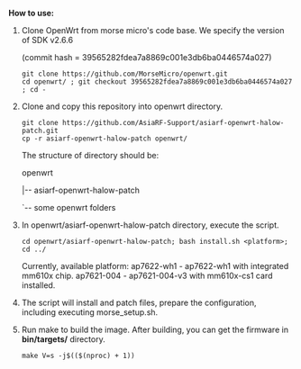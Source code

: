 **How to use:**

1. Clone OpenWrt from morse micro's code base. We specify the version of SDK v2.6.6

   (commit hash = 39565282fdea7a8869c001e3db6ba0446574a027)

	```
	git clone https://github.com/MorseMicro/openwrt.git
	cd openwrt/ ; git checkout 39565282fdea7a8869c001e3db6ba0446574a027 ; cd -
	```

3. Clone and copy this repository into openwrt directory.

	```
 	git clone https://github.com/AsiaRF-Support/asiarf-openwrt-halow-patch.git
	cp -r asiarf-openwrt-halow-patch openwrt/
	```

	The structure of directory should be:

	openwrt

	|-- asiarf-openwrt-halow-patch

	`-- some openwrt folders

5. In openwrt/asiarf-openwrt-halow-patch directory, execute the script.

	```
	cd openwrt/asiarf-openwrt-halow-patch; bash install.sh <platform>; cd ../
	```
	Currently, available platform:
		ap7622-wh1 - ap7622-wh1 with integrated mm610x chip.
		ap7621-004 - ap7621-004-v3 with mm610x-cs1 card installed.

6. The script will install and patch files, prepare the configuration,
   including executing morse_setup.sh.

7. Run make to build the image. After building, you can get the firmware
   in **bin/targets/** directory.

	```
	make V=s -j$(($(nproc) + 1))
	```
